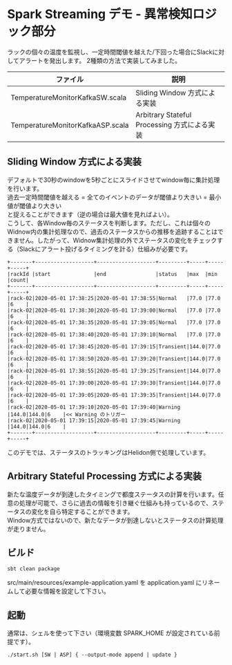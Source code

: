 # Spark Streaming デモ - 異常検知ロジック部分

ラックの個々の温度を監視し、一定時間閾値を越えた/下回った場合にSlackに対してアラートを発出します。
2種類の方法で実装してみました。  

| ファイル                          | 説明                                          | 
|----------------------------------|-----------------------------------------------|
| TemperatureMonitorKafkaSW.scala  | Sliding Window 方式による実装                  |
| TemperatureMonitorKafkaASP.scala | Arbitrary Stateful Processing 方式による実装   |

## Sliding Window 方式による実装

デフォルトで30秒のwindowを5秒ごとにスライドさせてwindow毎に集計処理を行います。  
過去一定時間閾値を越える = 全てのイベントのデータが閾値より大きい = 最小値が閾値より大きい  
と捉えることができます（逆の場合は最大値を見ればよい）。  
こうして、各Window毎のステータスを判断します。ただし、これは個々のWidnow内の集計処理なので、過去のステータスからの推移を追跡することはできません。したがって、Widnow集計処理の外でステータスの変化をチェックする（Slackにアラート投げるタイミングを計る）仕組みが必要です。

```
+-------+-------------------+-------------------+---------+-----+-----+-----+
|rackId |start              |end                |status   |max  |min  |count|
+-------+-------------------+-------------------+---------+-----+-----+-----+
|rack-02|2020-05-01 17:38:25|2020-05-01 17:38:55|Normal   |77.0 |77.0 |6    |
|rack-02|2020-05-01 17:38:30|2020-05-01 17:39:00|Normal   |77.0 |77.0 |6    |
|rack-02|2020-05-01 17:38:35|2020-05-01 17:39:05|Normal   |77.0 |77.0 |6    |
|rack-02|2020-05-01 17:38:40|2020-05-01 17:39:10|Normal   |77.0 |77.0 |6    |
|rack-02|2020-05-01 17:38:45|2020-05-01 17:39:15|Transient|144.0|77.0 |6    |
|rack-02|2020-05-01 17:38:50|2020-05-01 17:39:20|Transient|144.0|77.0 |6    |
|rack-02|2020-05-01 17:38:55|2020-05-01 17:39:25|Transient|144.0|77.0 |6    |
|rack-02|2020-05-01 17:39:00|2020-05-01 17:39:30|Transient|144.0|77.0 |6    |
|rack-02|2020-05-01 17:39:05|2020-05-01 17:39:35|Transient|144.0|77.0 |6    |
|rack-02|2020-05-01 17:39:10|2020-05-01 17:39:40|Warning  |144.0|144.0|6    |<< Warning のトリガー
|rack-02|2020-05-01 17:39:15|2020-05-01 17:39:45|Warning  |144.0|144.0|6    |
+-------+-------------------+-------------------+---------+-----+-----+-----+
```

このデモでは、ステータスのトラッキングはHelidon側で処理しています。

## Arbitrary Stateful Processing 方式による実装

新たな温度データが到達したタイミングで都度ステータスの計算を行います。任意の処理が可能で、さらに過去の情報を引き継ぐ仕組みも持っているので、ステータスの変化を自ら特定することができます。  
Window方式ではないので、新たなデータが到達しないとステータスの計算処理が走りません。

## ビルド
```
sbt clean package
```
src/main/resources/example-application.yaml を application.yaml にリネームして必要な情報を設定して下さい。

## 起動

通常は、シェルを使って下さい（環境変数 SPARK_HOME が設定されている前提です）。

```
./start.sh [SW | ASP] { --output-mode append | update }
```
